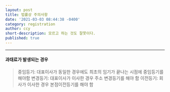 ```yaml
---
layout: post
title: 법률상 주의사항
date: '2021-03-03 08:44:38 -0400'
category: registration
author: ccy
short-description: 모르고 하는 것도 잘못이다.
published: true
---
```


-----

#### 과태료가 발생되는 경우
> 중임등기: 대표이사가 동일한 경우에도 최초의 임기가 끝나는 시점에 중임등기를 해야함 
> 변경등기: 대표이사가 이사한 경우 주소 변경등기를 해야 함 
> 이전등기: 회사가 이사한 경우 본점이전등기를 해야 함
